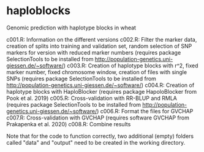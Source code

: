 # haploblocks
Genomic prediction with haplotype blocks in wheat

c001.R: Information on the different versions
c002.R: Filter the marker data, creation of splits into training and validation set, random selection of SNP markers for version with reduced marker numbers 
(requires package SelectionTools to be installed from http://population-genetics.uni-giessen.de/~software/)
c003.R: Creation of haplotype blocks with r^2, fixed marker number, fixed chromosome window, creation of files with single SNPs 
(requires package SelectionTools to be installed from http://population-genetics.uni-giessen.de/~software/)
c004.R: Creation of haplotype blocks with HaploBlocker
(requires package HapoloBlocker from Pook et al. 2019)
c005.R: Cross-validation with RR-BLUP and RMLA 
(requires package SelectionTools to be installed from http://population-genetics.uni-giessen.de/~software/)
c006.R: Format the files for GVCHAP 
c007.R: Cross-validation with GVCHAP
(requires software GVCHAP from Prakapenka et al. 2020)
c008.R: Combine results

Note that for the code to function correctly, two additional (empty) folders called "data" and "output" need to be created in the working directory.
